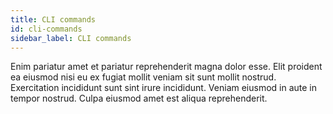 ```yaml
---
title: CLI commands
id: cli-commands
sidebar_label: CLI commands
---
```


Enim pariatur amet et pariatur reprehenderit magna dolor esse. Elit proident ea eiusmod nisi eu ex fugiat mollit veniam sit sunt mollit nostrud. Exercitation incididunt sunt sint irure incididunt. Veniam eiusmod in aute in tempor nostrud. Culpa eiusmod amet est aliqua reprehenderit.

